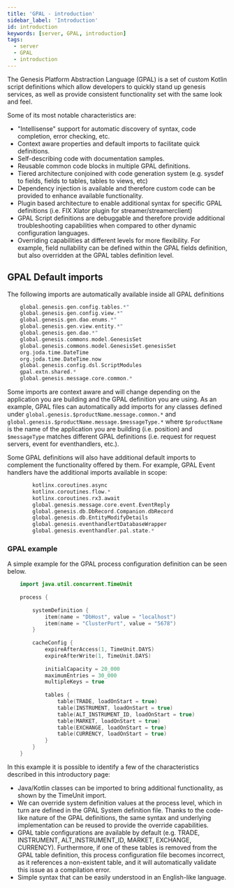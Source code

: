```yaml
---
title: 'GPAL - introduction'
sidebar_label: 'Introduction'
id: introduction
keywords: [server, GPAL, introduction]
tags:
  - server
  - GPAL
  - introduction
---
```


The Genesis Platform Abstraction Language (GPAL) is a set of custom Kotlin script definitions which allow developers to quickly stand up genesis services,
as well as provide consistent functionality set with the same look and feel.

Some of its most notable characteristics are:
* "Intellisense" support for automatic discovery of syntax, code completion, error checking, etc.
* Context aware properties and default imports to facilitate quick definitions.
* Self-describing code with documentation samples.
* Reusable common code blocks in multiple GPAL definitions.
* Tiered architecture conjoined with code generation system (e.g. sysdef to fields, fields to tables, tables to views, etc)
* Dependency injection is available and therefore custom code can be provided to enhance available functionality.
* Plugin based architecture to enable additional syntax for specific GPAL definitions (i.e. FIX Xlator plugin for streamer/streamerclient)
* GPAL Script definitions are debuggable and therefore provide additional troubleshooting capabilities when compared to other dynamic configuration languages.
* Overriding capabilities at different levels for more flexibility. For example, field nullability can be defined within the GPAL fields definition, but also overridden at the GPAL tables definition level.



## GPAL Default imports

The following imports are automatically available inside all GPAL definitions


```kotlin
    global.genesis.gen.config.tables.*"
    global.genesis.gen.config.view.*"
    global.genesis.gen.dao.enums.*"
    global.genesis.gen.view.entity.*"
    global.genesis.gen.dao.*"
    global.genesis.commons.model.GenesisSet
    global.genesis.commons.model.GenesisSet.genesisSet   
    org.joda.time.DateTime
    org.joda.time.DateTime.now
    global.genesis.config.dsl.ScriptModules
    gpal.extn.shared.*
    global.genesis.message.core.common.*
```

Some imports are context aware and will change depending on the application you are building and the GPAL definition you are using. As an example, GPAL files can automatically add imports for any classes defined under
`global.genesis.$productName.message.common.*` and `global.genesis.$productName.message.$messageType.*` where `$productName` is the name of the application you are building (i.e. position) and `$messageType` matches different GPAL definitions (i.e. request for request servers, event for eventhandlers, etc.).

Some GPAL definitions will also have additional default imports to complement the functionality offered by them. For example, GPAL Event handlers have the additional imports available in scope:

```kotlin
        kotlinx.coroutines.async
        kotlinx.coroutines.flow.*
        kotlinx.coroutines.rx3.await
        global.genesis.message.core.event.EventReply
        global.genesis.db.DbRecord.Companion.dbRecord
        global.genesis.db.EntityModifyDetails
        global.genesis.eventhandlertDatabaseWrapper
        global.genesis.eventhandler.pal.state.*
```

### GPAL example

A simple example for the GPAL process configuration definition can be seen below.

```kotlin
    import java.util.concurrent.TimeUnit
    
    process {
    
        systemDefinition {
            item(name = "DbHost", value = "localhost")
            item(name = "ClusterPort", value = "5678")
        }
    
        cacheConfig {
            expireAfterAccess(1, TimeUnit.DAYS)
            expireAfterWrite(1, TimeUnit.DAYS)
    
            initialCapacity = 20_000
            maximumEntries = 30_000
            multipleKeys = true
    
            tables {
                table(TRADE, loadOnStart = true)
                table(INSTRUMENT, loadOnStart = true)
                table(ALT_INSTRUMENT_ID, loadOnStart = true)
                table(MARKET, loadOnStart = true)
                table(EXCHANGE, loadOnStart = true)
                table(CURRENCY, loadOnStart = true)
            }
        }
    }
```

In this example it is possible to identify a few of the characteristics described in this introductory page:

* Java/Kotlin classes can be imported to bring additional functionality, as shown by the TimeUnit import.
* We can override system definition values at the process level, which in turn are defined in the GPAL System definition file. Thanks to the code-like nature of the GPAL definitions, the same syntax and underlying implementation can be reused to provide the override capabilities.
* GPAL table configurations are available by default (e.g. TRADE, INSTRUMENT, ALT_INSTRUMENT_ID, MARKET, EXCHANGE, CURRENCY). Furthermore, if one of these tables is removed from the GPAL table definition, this process configuration file becomes incorrect, as it references a non-existent table, and it will automatically validate this issue as a compilation error.
* Simple syntax that can be easily understood in an English-like language.
